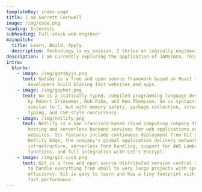 ```yaml
---
templateKey: index-page
title: I am Garrett Cornwell
image: /img/code.png
heading: Interests
subheading: Full-stack web engineer
mainpitch:
  title: Learn, Build, Apply
  description: Technology is my passion. I thrive on logically engineering optimal solutions by incorporating cutting edge technology.
description: I am currently exploring the application of JAMSTACK. This site is built using JAMSTACK, GatsbyJS for the front-end, and serverless functions using Golang for the back-end. Utilizing JAMSTACK developers can efficiently bring ideas to life. As a developer, I appreciate spending less time with server configurations, security certificates, and other tasks that are mostly eliminated. JAMSTACK yields speedy development, excellent performance, and is quite flexible once you learn the mechanics.
intro:
  blurbs:
    - image: /img/gatsbyjs.png
      text: Gatsby is a free and open source framework based on React that helps
        developers build blazing fast websites and apps.
    - image: /img/gopher.png
      text: Go is a statically typed, compiled programming language designed at Google
        by Robert Griesemer, Rob Pike, and Ken Thompson. Go is syntactically
        similar to C, but with memory safety, garbage collection, structural
        typing, and CSP-style concurrency.
    - image: /img/netlify.png
      text: Netlify is a San Francisco-based cloud computing company that offers
        hosting and serverless backend services for web applications and static
        websites. Its features include continuous deployment from Git across
        Netlify Edge, the company's global application delivery network
        infrastructure, serverless form handling, support for AWS Lambda
        functions, and full integration with Let's Encrypt.
    - image: /img/git-icon.png
      text: Git is a free and open source distributed version control system designed
        to handle everything from small to very large projects with speed and
        efficiency. Git is easy to learn and has a tiny footprint with lightning
        fast performance.
---
```

